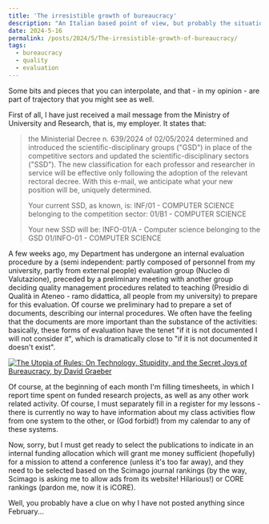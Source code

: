 ```yaml
---
title: 'The irresistible growth of bureaucracy'
description: "An Italian based point of view, but probably the situation is similar elsewhere..."
date: 2024-5-16
permalink: /posts/2024/5/The-irresistible-growth-of-bureaucracy/
tags:
  - bureaucracy
  - quality
  - evaluation
---
```


Some bits and pieces that you can interpolate, and that - in my opinion - are part of trajectory that you might see as well.

First of all, I have just received a mail message from the Ministry of University and Research, that is, my employer. It states that:

> the Ministerial Decree n. 639/2024 of 02/05/2024 determined and introduced the scientific-disciplinary groups ("GSD") in place of the competitive sectors and updated the scientific-disciplinary sectors ("SSD"). The new classification for each professor and researcher in service will be effective only following the adoption of the relevant rectoral decree. With this e-mail, we anticipate what your new position will be, uniquely determined.
> 
> Your current SSD, as known, is: INF/01 - COMPUTER SCIENCE belonging to the competition sector: 01/B1 - COMPUTER SCIENCE
> 
> Your new SSD will be:
> INFO-01/A - Computer science belonging to the GSD 01/INFO-01 - COMPUTER SCIENCE

A few weeks ago, my Department has undergone an internal evaluation procedure by a (semi independent: partly composed of personnel from my university, partly from external people) evaluation group (Nucleo di Valutazione), preceded by a preliminary meeting with another group deciding quality management procedures related to teaching (Presidio di Qualità in Ateneo - ramo didattica, all people from my university) to prepare for this evaluation. Of course we preliminary had to prepare a set of documents, describing our internal procedures. We often have the feeling that the documents are more important than the substance of the activities: basically, these forms of evaluation have the tenet "if it is not documented I will not consider it", which is dramatically close to "if it is not documented it doesn't exist".

[![The Utopia of Rules: On Technology, Stupidity, and the Secret Joys of Bureaucracy, by David Graeber](https://images-na.ssl-images-amazon.com/images/S/compressed.photo.goodreads.com/books/1417415465i/22245334.jpg)](https://www.goodreads.com/book/show/22245334-the-utopia-of-rules)

Of course, at the beginning of each month I'm filling timesheets, in which I report time spent on funded research projects, as well as any other work related activity. Of course, I must separately fill in a register for my lessons - there is currently no way to have information about my class activities flow from one system to the other, or (God forbid!) from my calendar to any of these systems.

Now, sorry, but I must get ready to select the publications to indicate in an internal funding allocation which will grant me money sufficient (hopefully) for a mission to attend a conference (unless it's too far away), and they need to be selected based on the Scimago journal rankings (by the way, Scimago is asking me to allow ads from its website! Hilarious!) or CORE rankings (pardon me, now it is iCORE).

Well, you probably have a clue on why I have not posted anything since February...

